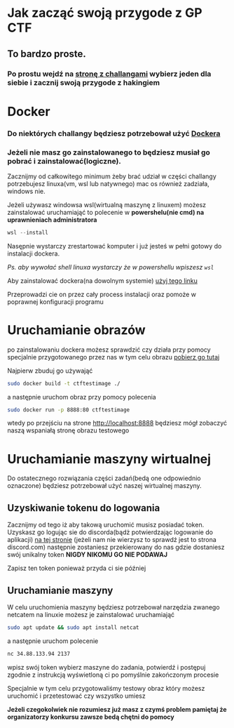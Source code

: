 # Jak zacząć swoją przygode z GP CTF
## To bardzo proste.
### Po prostu wejdź na [stronę z challangami](https://gpctf.cytr.us) wybierz jeden dla siebie i zacznij swoją przygode z hakingiem
# Docker
### Do niektórych challangy będziesz potrzebował użyć [Dockera](https://www.docker.com/) 
### Jeżeli nie masz go zainstalowanego to będziesz musiał go pobrać i zainstalować(logiczne).
Zacznijmy od całkowitego minimum żeby brać udział w części challangy potrzebujesz linuxa(vm, wsl lub natywnego) mac os również zadziała, windows nie.

Jeżeli używasz windowsa wsl(wirtualną maszynę z linuxem) możesz zainstalować uruchamiająć to polecenie w **powershelu(nie cmd) na uprawnieniach administratora**

```powershell
wsl --install
```
Nasępnie wystarczy zrestartować komputer i już jesteś w pełni gotowy do instalacji dockera.

*Ps. aby wywołać shell linuxa wystarczy że w powershellu wpiszesz ```wsl```*

Aby zainstalować dockera(na dowolnym systemie) [użyj tego linku](https://docs.docker.com/get-docker/)

Przeprowadzi cie on przez cały process instalacji oraz pomoże w poprawnej konfiguracji programu
# Uruchamianie obrazów
po zainstalowaniu dockera możesz sprawdzić czy działa przy pomocy specjalnie przygotowanego przez nas w tym celu obrazu [pobierz go tutaj](https://github.com/gpctf/test-image)

Najpierw zbuduj go używająć
```bash
sudo docker build -t ctftestimage ./
```
a następnie uruchom obraz przy pomocy polecenia
```bash
sudo docker run -p 8888:80 ctftestimage
```
wtedy po przejściu na strone [http://localhost:8888](http://localhost:8888) będziesz mógł zobaczyć naszą wspaniałą stronę obrazu testowego

# Uruchamianie maszyny wirtualnej

Do ostatecznego rozwiązania części zadań(bedą one odpowiednio oznaczone) będziesz potrzebował użyć naszej wirtualnej maszyny.
## Uzyskiwanie tokenu do logowania
Zacznijmy od tego iż aby takową uruchomić musisz posiadać token. Uzyskasz go logując sie do discorda(bądż potwierdzając logowanie do aplikacji) [na tej stronie](https://lucky-wall-368009.lm.r.appspot.com/) (jeżeli nam nie wierzysz to sprawdź jest to strona discord.com) następnie zostaniesz przekierowany do nas gdzie dostaniesz swój unikalny token **NIGDY NIKOMU GO NIE PODAWAJ**

Zapisz ten token ponieważ przyda ci sie później

## Uruchamianie maszyny

W celu uruchomienia maszyny będziesz potrzebował narzędzia zwanego netcatem na linuxie możesz je zainstalować uruchamiająć
```bash
sudo apt update && sudo apt install netcat
```

a następnie uruchom polecenie

```bash
nc 34.88.133.94 2137
```
wpisz swój token wybierz maszyne do zadania, potwierdź i postępuj zgodnie z instrukcją wyświetloną ci po pomyślnie zakończonym procesie

Specjalnie w tym celu przygotowaliśmy testowy obraz który możesz uruchomić i przetestować czy wszystko umiesz

**Jeżeli czegokolwiek nie rozumiesz już masz z czymś problem pamiętaj że organizatorzy konkursu zawsze bedą chętni do pomocy**


